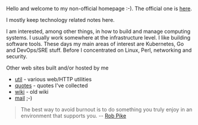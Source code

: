 Hello and welcome to my non-official homepage :-). The official one is [here](https://jreisinger.github.io).

I mostly keep technology related notes here.

I am interested, among other things, in how to build and manage computing systems. I usually work somewhere at the infrastructure level. I like building software tools. These days my main areas of interest are Kubernetes, Go and DevOps/SRE stuff. Before I concentrated on Linux, Perl, networking and security.

Other web sites built and/or hosted by me

* [util](http://util.reisinge.net) - various web/HTTP utilities
* [quotes](https://quotes.reisinge.net) - quotes I've collected
* [wiki](https://wiki.reisinge.net) - old wiki
* [mail](https://mail.reisinge.net) ;-)

> The best way to avoid burnout is to do something you truly enjoy in an environment that supports you. -- [Rob Pike](https://evrone.com/rob-pike-interview)
